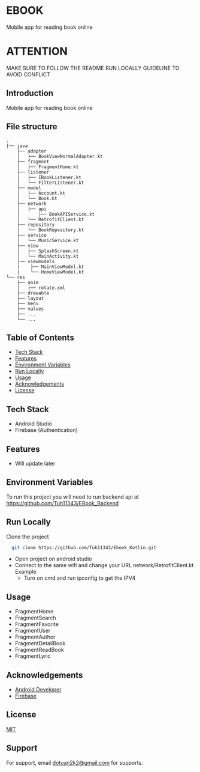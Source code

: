 # EBOOK

Mobile app for reading book online

# ATTENTION

MAKE SURE TO FOLLOW THE README RUN LOCALLY GUIDELINE TO AVOID CONFLICT

## Introduction

Mobile app for reading book online

## File structure

```
.
|── java
    ├── adapter
    |   ├── BookViewNormalAdapter.kt
    ├── fragment
    |   ├── FragmentHome.kt
    ├── listener
    |   ├── IBookListener.kt
    │   └── FilterListener.kt
    ├── model
    |   ├── Account.kt
    │   └── Book.kt
    ├── network
    │   ├── api
    |       ├── BookAPIService.kt
    |   └── RetrofitClient.kt
    ├── repository
    |   └── BookRepository.kt
    ├── service
    │   └── MusicService.kt
    ├── view
    |   ├── SplashScreen.kt
    │   └── MainActivity.kt
    |── viewmodels
    |    ├── MainViewModel.kt
    |    └── HomeViewModel.kt
└── res
    ├── anim
    |   ├── rotate.xml
    ├── drawable
    ├── layout
    ├── menu
    ├── values
    ├── ...
    └── ...
```

## Table of Contents

- [Tech Stack](#techstack)
- [Features](#features)
- [Environment Variables](#environment-variables)
- [Run Locally](#run-)
- [Usage](#usage)
- [Acknowledgements](#acknowledgements)
- [License](#license)

## Tech Stack

- Android Studio
- Firebase (Authentication)

## Features

- Will update later

## Environment Variables

To run this project you will need to run backend api at https://github.com/Tuh11343/EBook_Backend

## Run Locally
Clone the project

```bash
  git clone https://github.com/Tuh11343/Ebook_Kotlin.git
```
- Open project on android studio
- Connect to the same wifi and change your URL network/RetrofitClient.kt
  Example
  - Turn on cmd and run ipconfig to get the IPV4

## Usage

- FragmentHome
- FragmentSearch
- FragmentFavorite
- FragmentUser
- FragmentAuthor
- FragmentDetailBook
- FragmentReadBook
- FragmentLyric

## Acknowledgements

- [Android Developer](https://developer.android.com/)
- [Firebase](https://firebase.google.com/)

## License

[MIT](https://choosealicense.com/licenses/mit/)

## Support

For support, email dotuan2k2@gmail.com for supports.
